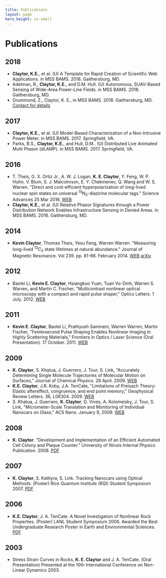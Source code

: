 ```yaml
---
title: Publications
layout: page
hero_height: is-small
---
```


# Publications

## 2018

- **Claytor, K.E.**, et al. (U) A Template for Rapid Creation of Scientific Web Applications. in MSS BAMS. 2018. Gaithersburg, MD.
- Adelman, R., **Claytor, K.E.**, and D.M. Hull. (U) Autonomous, SUAV-Based Sensing of Wide-Area Power-Line Fields. in MSS BAMS. 2018. Gaithersburg, MD.
- Drummond, Z., Claytor, K. E., in MSS BAMS. 2018. Gaithersburg, MD. [Contact for details](/contact/)

## 2017

- **Claytor, K.E.**, et al. (U) Model-Based Characterization of a Non-Intrusive Power Meter. in MSS BAMS. 2017. Springfield, VA.
- Parks, B.S., **Claytor, K.E.**, and Hull, D.M.. (U) Distributed Live Animated Multi Phasor (dLAMP). in MSS BAMS. 2017. Springfield, VA.

## 2016

- T. Theis, G. X. Ortiz Jr., A. W. J. Logan, **K. E. Claytor**, Y. Feng, W. P. Huhn, V. Blum, S. J. Malcolmson, E. Y. Chekmenev, Q. Wang and W. S. Warren. "Direct and cost-efficient hyperpolarization of long-lived nuclear spin states on universal <sup>15</sup>N<sub>2</sub>-diazirine molecular tags." Science Advances  25 Mar 2016. [WEB](https://advances.sciencemag.org/content/2/3/e1501438)
- **Claytor, K.E.**, et al. (U) Relative Phasor Signatures through a Power Distribution Network Enables Infrastructure Sensing in Denied Areas. in MSS BAMS. 2016. Gaithersburg, MD.

## 2014

- **Kevin Claytor**, Thomas Theis, Yesu Feng, Warren Warren. "Measuring long-lived <sup>13</sup>C<sub>2</sub> state lifetimes at natural abundance." Journal of Magnetic Resonance. Vol 239. pp. 81-86. February 2014. [WEB](http://www.sciencedirect.com/science/article/pii/S1090780713003194) [arXiv](http://arxiv.org/abs/1309.7372)

## 2012

- Baolei Li, **Kevin E. Claytor**, Hsiangkuo Yuan, Tuan Vo-Dinh, Warren S. Warren, and Martin C. Fischer, "Multicontrast nonlinear optical microscopy with a compact and rapid pulse shaper," Optics Letters. 1 July. 2012. [WEB](http://www.opticsinfobase.org/ol/abstract.cfm?uri=ol-37-13-2763)

## 2011

- **Kevin E. Claytor**, Baolei Li, Prathyush Samineni, Warren Warren, Martin Fischer, "Femtosecond Pulse Shaping Enables Nonlinear Imaging in Highly Scattering Materials," Frontiers in Optics / Laser Science (Oral Presentation). 17 October. 2011. [WEB](http://www.opticsinfobase.org/abstract.cfm?URI=LS-2011-LMC5)

## 2009

- **K. Claytor**, S. Khatua, J. Guerrero, J. Tour, S. Link, "Accurately Determining Single Molecule Trajectories of Molecular Motion on Surfaces," Journal of Chemical Physics. 28 April. 2009. [WEB](http://link.aip.org/link/?JCPSA6/130/164710/1)
- **K.E. Claytor**, J.R. Koby, J.A. TenCate, "Limitations of Preisach Theory: Elastic aftereffect, congruence, and end point memory," Geophysical Review Letters. 36, L06304. 2009. [WEB](http://www.agu.org/pubs/crossref/2009/2008GL036978.shtml)
- S. Khatua, J. Guerrero, **K. Claytor**, G. Vives, A. Kolomeisky, J. Tour, S. Link, "Micrometer-Scale Translation and Monitoring of Individual Nanocars on Glass," ACS Nano. January 9, 2009. [WEB](http://pubs.acs.org/doi/abs/10.1021/nn800798a)

## 2008

- **K. Claytor**. "Development and Implementation of an Efficient Automated Cell Colony and Plaque Counter." University of Illinois Internal Physics Publication. 2008. [PDF](/assets/docs/Claytor_Counter.pdf)

## 2007

- **K. Claytor**, S. Kathyra, S. Link. Tracking Nanocars using Optical Methods. (Poster) Rice Quantum Institute (RQI) Student Symposium 2007. [PDF](/assets/docs/Claytor_RQI.pdf")

## 2006

- **K.E. Claytor**, J. A. TenCate. A Novel Investigation of Nonlinear Rock Properties. (Poster) LANL Student Symposium 2006. Awarded the Best Undergraduate Research Poster in Earth and Environmental Sciences. [PDF](/assets/docs/Claytor_Symposium.pdf)

## 2003

- Stress Strain Curves in Rocks, **K. E. Claytor** and J. A. TenCate. (Oral Presentation) Presented at the 10th International Conference on Non-Linear Dynamics 2003.
